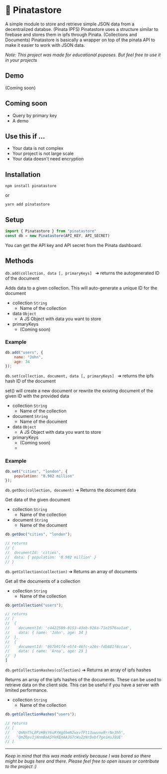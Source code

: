 # 🦄 Pinatastore
A  simple module to store and retrieve simple JSON data from a decentralized databse. (Pinata IPFS) Pinatastore uses a structure similar to firebase and stores them in ipfs through Pinata. (Collections and Documents) Pinatastore is basically a wrapper on top of the pinata API to make it easier to work with JSON data. 

_Note: This project was made for educational puposes. But feel free to use it in your projects_

## Demo
(Coming soon)

## Coming soon
- Query by primary key
- A demo

## Use this if ...
- Your data is not complex
- Your project is not large scale
- Your data doesn't need encryption


## Installation
```
npm install pinatastore
```
or
```
yarn add pinatastore
```

## Setup
```javascript
import { Pinatastore } from "pinatastore"
const db = new Pinatastore(API_KEY, API_SECRET)
```
You can get the API key and API secret from the Pinata dashboard.

## Methods
`db.add(collection, data [, primaryKeys] `  ➔ returns the autogenerated ID of the document

Adds data to a given collection. This will auto-generate a unique ID for the document

- collection `String`
  - Name of the collection
- data `Object`
  - A JS Object with data you want to store
- primaryKeys 
  - (Coming soon)

### Example
```javascript
db.add("users", {
    name: "John",
    age: 34
});
```
 
`db.set(collection, document, data [, primaryKeys] `  ➔ returns the ipfs hash ID of the document

set() will create a new document or rewrite the existing document of the given ID with the provided data

- collection `String`
  - Name of the collection
- document `String`
  - Name of the document
- data `Object`
  - A JS Object with data you want to store
- primaryKeys 
  - (Coming soon)
  - 

### Example
```javascript
db.set("cities", "london", {
    population: "8.982 million"
});
```

`db.getDoc(collection, document)` ➔ Returns the document data

Get data of the given document

- collection `String`
  - Name of the collection
- document `String`
  - Name of the document

```javascript
db.getDoc("cities", "london");

// returns
// {
//  documentId: 'cities',
//  data: { population: '8.982 million' }
// }
```

`db.getCollection(collection)` ➔ Returns an array of documents

Get all the documents of a collection

- collection `String`
  - Name of the collection

```javascript
db.getCollection("users");

// returns
// [
//  {
//    documentId: 'c4422589-0153-43eb-926a-71e2576aa1ad',
//    data: { name: 'John', age: 34 }
//  },
//  {
//    documentId: '967b91f4-e5f4-46fc-a26c-fdb881f8ccaa',
//    data: { name: 'Anna', age: 23 }
//  }
]
```


`db.getCollectionHashes(collection)` ➔ Returns an array of ipfs hashes

Returns an array of the ipfs hashes of the documents. These can be used to retrieve data on the client side. This can be useful if you have a server with limited performance.

- collection `String`
  - Name of the collection

```javascript
db.getCollectionHashes("users");

// returns
// [
//   'QmNnThL8PzHBsY6uRYWgGheN2wxvfFt13uwunw8rrNvJhh',
//   'QmZ6pv1jNnmBaASYkKEXAAJG7cWu2zNrDxbf7geiHuJ9UE' 
// ]
```



---
_Keep in mind that this was made entirely because I was bored so there might be bugs here and there. Please feel free to open issues or contribute to the project :)_

